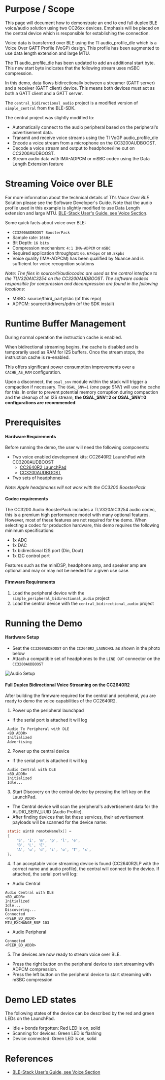 Purpose / Scope
===============

This page will document how to demonstrate an end to end full duplex BLE
voice/audio solution using two CC26xx devices.
Emphasis will be placed on the central device which is responsible for
establishing the connection.

Voice data is transferred over BLE using the TI audio\_profile\_dle which is a
Voice Over GATT Profile (VoGP) design. This profile has been augmented to use
data length extension and large MTU.

The TI audio\_profile\_dle has been updated to add an additional start byte.
This new start byte indicates that the following stream uses mSBC compression.

In this demo, data flows bidirectionally between a streamer (GATT server) and a
receiver (GATT client) device. This means both devices must act as both a GATT
client and a GATT server.

The `central_bidirectional_audio` project is a modified version of
`simple_central` from the BLE-SDK.

The central project was slightly modified to:

 - Automatically connect to the audio peripheral based on the peripheral's
   advertisement data.
 - Transmit and receive voice streams using the TI VoGP audio\_profile\_dle
 - Encode a voice stream from a microphone on the CC3200AUDBOOST.
 - Decode a voice stream and output to headphone/line out on CC3200AUDBOOST.
 - Stream audio data with IMA-ADPCM or mSBC codec using the Data Length
   Extension feature

Streaming Voice over BLE
========================

For more information about the technical details of TI's *Voice Over BLE* Solution
please see the Software Developer's Guide. Note that the audio profile used in
this example is slightly modified to use Data Length extension and large MTU.
[BLE-Stack User's Guide, see Voice Section](http://software-dl.ti.com/lprf/blestack-latest/).

Some quick facts about voice over BLE:

 - `CC3200AUDBOOST BoosterPack`
 - Sample rate: `16kHz`
 - Bit Depth: `16 bits`
 - Compression mechanism: `4:1 IMA-ADPCM` or `mSBC`
 - Required application throughput: `66.67kbps` or `60.8kpbs`
 - Voice quality (IMA-ADPCM) has been qualified by Nuance and is sufficient for
   voice recognition solutions

_Note: The files in source/ti/audiocodec are used as the control interface to
the TLV320AIC3254 on the CC3200AUDBOOST. The software codecs responsible for
compression and decompression are found in the following locations:_
 - MSBC: source/third_party/sbc (of this repo)
 - ADPCM: source/ti/drivers/pdm (of the SDK install)

Runtime Buffer Management
=========================

During normal operation the instruction cache is enabled.

When bidirectional streaming begins, the cache is disabled and is temporarily used
as RAM for I2S buffers. Once the stream stops, the instruction cache is re-enabled.

This offers significant power consumption improvements over a `CACHE_AS_RAM`
configuration.

Upon a disconnect, the `osal_snv` module within the stack will trigger a
compaction if necessary. The `OSAL_SNV=1` (one page SNV) will use the cache for
this. In order to prevent potential memory corruption during compaction and the
cleanup of an I2S stream, **the OSAL_SNV=2 or OSAL_SNV=0 configurations are
recommended**

Prerequisites
=============

#### Hardware Requirements

Before running the demo, the user will need the following components:

- Two voice enabled development kits: CC2640R2 LaunchPad with CC3200AUDBOOST
  - [CC2640R2 LaunchPad](http://www.ti.com/tool/launchxl-cc2640r2)
  - [CC3200AUDBOOST](http://www.ti.com/tool/cc3200audboost)
- Two sets of headphones

_Note: Apple headphones will not work with the CC3200 BoosterPack_

#### Codec requirements

The CC3200 Audio BoosterPack includes a TLV320AIC3254 audio codec,
this is a premium high performance model with many optional features.
However, most of these features are not required for the demo.
When selecting a codec for production hardware, this demo requires the
following minimum specifications:

- 1x ADC
- 1x DAC
- 1x bidirectional I2S port (Din, Dout)
- 1x I2C control port

Features such as the miniDSP, headphone amp, and speaker amp are optional
and may or may not be needed for a given use case.

#### Firmware Requirements

1. Load the peripheral device with the `simple_peripheral_bidirectional_audio`
   project
1. Load the central device with the `central_bidirectional_audio`
   project


Running the Demo
================

#### Hardware Setup

 - Seat the `CC3200AUDBOOST` on the `CC2640R2_LAUNCHXL` as shown in the photo
   below
 - Attach a compatible set of headphones to the `LINE OUT` connector on the
   `CC3200AUDBOOST`

![Audio Setup](resources/audio_setup.jpg)

#### Full Duplex Bidirectional Voice Streaming on the CC2640R2

After building the firmware required for the central and peripheral, you are
ready to demo the voice capabilities of the CC2640R2.

1. Power up the peripheral launchpad
 * If the serial port is attached it will log
 ```
  Audio Tx Peripheral with DLE
  <BD_ADDR>
  Initialized
  Advertising
 ```

2. Power up the central device
 * If the serial port is attached it will log
 ```
  Audio Central with DLE
  <BD_ADDR>
  Initialized
  Idle...

 ```
3. Start Discovery on the central device by pressing the left key on the  LaunchPad.
 * The Central device will scan the peripheral's advertisement data for the
   AUDIO\_SERV\_UUID (Audio Profile).
 * After finding devices that list these services, their advertisement payloads
   will be scanned for the device name:

 ```c
  static uint8 remoteNameTx[] =
  {
      'S', 'i', 'm', 'p', 'l', 'e',
      'B', 'L', 'E',
      'A', 'u', 'd', 'i', 'o', 'T', 'x',
  };
 ```
4. If an acceptable voice streaming device is found (CC2640R2LP with the correct
   name and audio profile), the central will connect to the device.
   If attached, the serial port will log:

 * Audio Central
  ```
  Audio Central with DLE
  <BD_ADDR>
  Initialized
  Idle...
  Discovering...
  Connected
  <PEER_BD_ADDR>
  MTU_EXCHANGE_RSP 103
  ```
 * Audio Peripheral
  ```
  Connected
  <PEER_BD_ADDR>
  ```
5. The devices are now ready to stream voice over BLE.
  * Press the right button on the peripheral device to start streaming with
    ADPCM compression.
  * Press the left button on the peripheral device to start streaming with mSBC
    compression

Demo LED states
===============

The following states of the device can be described by the red and green LEDs
on the LaunchPad.
* Idle + bonds forgotten: Red LED is on, solid
* Scanning for devices: Green LED is flashing
* Device connected: Green LED is on, solid

References
==========
 * [BLE-Stack User's Guide, see Voice Section](http://software-dl.ti.com/lprf/blestack-latest/)
